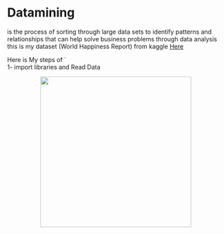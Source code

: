 # Datamining
is the process of sorting through large data sets to identify patterns and relationships that can help solve business problems through data analysis
this is my dataset (World Happiness Report) from kaggle
[Here](https://www.kaggle.com/datasets/unsdsn/world-happiness)


Here is My steps of `                                           
1- import libraries and Read Data

<center><img src="C:\Users\oth\Downloads\Import libraries.png" align="center" height="350"></center>
